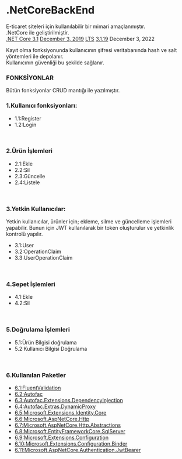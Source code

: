 # .NetCoreBackEnd

<p>E-ticaret siteleri için kullanılabilir bir mimari amaçlanmıştır.<br>
.NetCore ile geliştirilmiştir.<br>
  
  <tr>
<td align="left"><a href="/dotnet/core/blob/main/release-notes/3.1/README.md">.NET Core 3.1</a></td>
<td align="left"><a href="https://devblogs.microsoft.com/dotnet/announcing-net-core-3-1/" rel="nofollow">December 3, 2019</a></td>
<td align="left"><a href="/dotnet/core/blob/main/release-policies.md">LTS</a></td>
<td align="left"><a href="/dotnet/core/blob/main/release-notes/3.1/3.1.19/3.1.19.md">3.1.19</a></td>
<td align="left">December 3, 2022</td>
</tr>

Kayıt olma fonksiyonunda kullanıcının şifresi veritabanında hash ve salt yöntemleri ile depolanır. <br>
Kullanıcının güvenliği bu şekilde sağlanır.

<h3>FONKSİYONLAR</h3>

Bütün fonksiyonlar CRUD mantığı ile yazılmıştır. <br>
<h3>
1.Kullanıcı fonksiyonları: </h3>
<ul> 
  <li> 1.1:Register </li>
  <li>1.2:Login </li>
  </ul><br>
<h3>
2.Ürün İşlemleri</h3>
<ul>
<li>  2.1:Ekle</li>
  <li>2.2:Sil</li>
  <li>2.3:Güncelle</li>
  <li>2.4:Listele</li>
  </ul><br>
  
  <h3>
3.Yetkin Kullanıcılar:</h3>
 
 Yetkin kullanıcılar, ürünler için; ekleme, silme ve güncelleme işlemleri yapabilir. 
 Bunun için JWT kullanılarak bir token oluşturulur ve yetkinlik kontrolü yapılır.
 <ul>
 
 <li>3.1:User</li>
 <li>3.2:OperationClaim</li>
 <li>3.3:UserOperationClaim</li>
  </ul><br>
 <h3>
4.Sepet  İşlemleri</h3>
<ul>
<li>  4.1:Ekle</li>
  <li>4.2:Sil</li></ul><br>
  
 <h3>
5.Doğrulama İşlemleri</h3>
<ul>
<li> 
  5.1:Ürün Bilgisi doğrulama</li>
  <li> 5.2:Kullanıcı Bilgisi Doğrulama </li></ul><br>
  
  <h3>
6.Kullanılan Paketler</h3>
<ul>
  <li><a href="https://www.nuget.org/packages/FluentValidation.AspNetCore/">6.1:FluentValidation</a></li>
  <li><a href="https://www.nuget.org/packages/Autofac/">6.2:Autofac</a></li>
  <li><a href="https://www.nuget.org/packages/Autofac.Extensions.DependencyInjection/7.2.0-preview.1">6.3:Autofac.Extensions.DependencyInjection</a></li>
  <li><a href="https://www.nuget.org/packages/Autofac.Extras.DynamicProxy/">6.4:Autofac.Extras.DynamicProxy</a></li>
  <li><a href="https://www.nuget.org/packages/Microsoft.Extensions.Identity.Core/6.0.0-rc.1.21452.15">6.5:Microsoft.Extensions.Identity.Core</a></li>
  <li><a href="https://www.nuget.org/packages/Microsoft.AspNetCore.Http/">6.6:Microsoft.AspNetCore.Http</a></li>
  <li><a href="https://www.nuget.org/packages/Microsoft.AspNetCore.Http.Abstractions/">6.7:Microsoft.AspNetCore.Http.Abstractions</a></li>
  <li><a href="https://www.nuget.org/packages/Microsoft.EntityFrameworkCore.SqlServer/6.0.0-rc.1.21452.10">6.8:Microsoft.EntityFrameworkCore.SqlServer</a></li>
  <li><a href="https://www.nuget.org/packages/Microsoft.Extensions.Configuration/6.0.0-rc.1.21451.13">6.9:Microsoft.Extensions.Configuration</a></li>
  <li><a href="https://www.nuget.org/packages/Microsoft.Extensions.Configuration.Binder/6.0.0-rc.1.21451.13">6.10:Microsoft.Extensions.Configuration.Binder</a></li>
  <li><a href="https://www.nuget.org/packages/Microsoft.AspNetCore.Authentication.JwtBearer/6.0.0-rc.1.21452.15">6.11:Microsoft.AspNetCore.Authentication.JwtBearer </a></p></li></ul>
  


  
  
  

 
 
 
 


